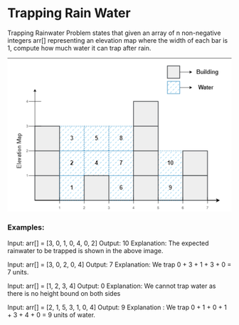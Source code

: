 # Trapping Rain Water


Trapping Rainwater Problem states that given an array of n non-negative integers arr[] representing an elevation map
where the width of each bar is 1, compute how much water it can trap after rain.

![alt text](image.png)

### Examples:

Input: arr[] = [3, 0, 1, 0, 4, 0, 2]
Output: 10
Explanation: The expected rainwater to be trapped is shown in the above image.


Input: arr[] = [3, 0, 2, 0, 4]
Output: 7
Explanation: We trap 0 + 3 + 1 + 3 + 0 = 7 units.


Input: arr[] = [1, 2, 3, 4]
Output: 0
Explanation: We cannot trap water as there is no height bound on both sides


Input: arr[] = [2, 1, 5, 3, 1, 0, 4]
Output: 9
Explanation : We trap 0 + 1 + 0 + 1 + 3 + 4 + 0 = 9 units of water. 